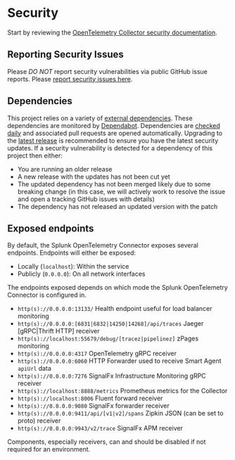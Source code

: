 # Security

Start by reviewing the [OpenTelemetry Collector security
documentation](https://github.com/open-telemetry/opentelemetry-collector/blob/main/docs/security.md).

## Reporting Security Issues

Please *DO NOT* report security vulnerabilities via public GitHub issue
reports. Please [report security issues here](
https://www.splunk.com/en_us/product-security/report.html).

## Dependencies

This project relies on a variety of [external
dependencies](https://github.com/signalfx/splunk-otel-collector/network/dependencies).
These dependencies are monitored by
[Dependabot](https://docs.github.com/en/code-security/supply-chain-security/configuring-dependabot-security-updates).
Dependencies are [checked
daily](https://github.com/signalfx/splunk-otel-collector/blob/main/.github/dependabot.yml)
and associated pull requests are opened automatically. Upgrading to the [latest
release](https://github.com/signalfx/splunk-otel-collector/releases)
is recommended to ensure you have the latest security updates. If a security
vulnerability is detected for a dependency of this project then either:

- You are running an older release
- A new release with the updates has not been cut yet
- The updated dependency has not been merged likely due to some breaking change
  (in this case, we will actively work to resolve the issue and open a tracking GitHub issues with details)
- The dependency has not released an updated version with the patch

## Exposed endpoints

By default, the Splunk OpenTelemetry Connector exposes several endpoints.
Endpoints will either be exposed:

- Locally (`localhost`): Within the service
- Publicly (`0.0.0.0`): On all network interfaces

The endpoints exposed depends on which mode the Splunk OpenTelemetry Connector
is configured in.

- `http(s)://0.0.0.0:13133/` Health endpoint useful for load balancer monitoring
- `http(s)://0.0.0.0:[6831|6832|14250|14268]/api/traces` Jaeger [gRPC|Thrift HTTP] receiver
- `http(s)://localhost:55679/debug/[tracez|pipelinez]` zPages monitoring
- `http(s)://0.0.0.0:4317` OpenTelemetry gRPC receiver
- `http(s)://0.0.0.0:6060` HTTP Forwarder used to receive Smart Agent `apiUrl` data
- `http(s)://0.0.0.0:7276` SignalFx Infrastructure Monitoring gRPC receiver
- `http(s)://localhost:8888/metrics` Prometheus metrics for the Collector
- `http(s)://localhost:8006` Fluent forward receiver
- `http(s)://0.0.0.0:9080` SignalFx forwarder receiver
- `http(s)://0.0.0.0:9411/api/[v1|v2]/spans` Zipkin JSON (can be set to proto) receiver
- `http(s)://0.0.0.0:9943/v2/trace` SignalFx APM receiver

Components, especially receivers, can and should be disabled if not required
for an environment.